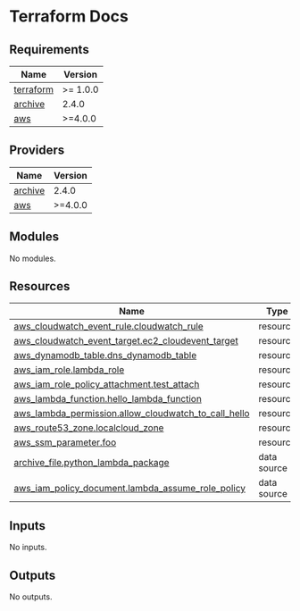 # Terraform Docs

<!-- BEGIN_TF_DOCS -->
## Requirements

| Name | Version |
|------|---------|
| <a name="requirement_terraform"></a> [terraform](#requirement\_terraform) | >= 1.0.0 |
| <a name="requirement_archive"></a> [archive](#requirement\_archive) | 2.4.0 |
| <a name="requirement_aws"></a> [aws](#requirement\_aws) | >=4.0.0 |

## Providers

| Name | Version |
|------|---------|
| <a name="provider_archive"></a> [archive](#provider\_archive) | 2.4.0 |
| <a name="provider_aws"></a> [aws](#provider\_aws) | >=4.0.0 |

## Modules

No modules.

## Resources

| Name | Type |
|------|------|
| [aws_cloudwatch_event_rule.cloudwatch_rule](https://registry.terraform.io/providers/hashicorp/aws/latest/docs/resources/cloudwatch_event_rule) | resource |
| [aws_cloudwatch_event_target.ec2_cloudevent_target](https://registry.terraform.io/providers/hashicorp/aws/latest/docs/resources/cloudwatch_event_target) | resource |
| [aws_dynamodb_table.dns_dynamodb_table](https://registry.terraform.io/providers/hashicorp/aws/latest/docs/resources/dynamodb_table) | resource |
| [aws_iam_role.lambda_role](https://registry.terraform.io/providers/hashicorp/aws/latest/docs/resources/iam_role) | resource |
| [aws_iam_role_policy_attachment.test_attach](https://registry.terraform.io/providers/hashicorp/aws/latest/docs/resources/iam_role_policy_attachment) | resource |
| [aws_lambda_function.hello_lambda_function](https://registry.terraform.io/providers/hashicorp/aws/latest/docs/resources/lambda_function) | resource |
| [aws_lambda_permission.allow_cloudwatch_to_call_hello](https://registry.terraform.io/providers/hashicorp/aws/latest/docs/resources/lambda_permission) | resource |
| [aws_route53_zone.localcloud_zone](https://registry.terraform.io/providers/hashicorp/aws/latest/docs/resources/route53_zone) | resource |
| [aws_ssm_parameter.foo](https://registry.terraform.io/providers/hashicorp/aws/latest/docs/resources/ssm_parameter) | resource |
| [archive_file.python_lambda_package](https://registry.terraform.io/providers/hashicorp/archive/2.4.0/docs/data-sources/file) | data source |
| [aws_iam_policy_document.lambda_assume_role_policy](https://registry.terraform.io/providers/hashicorp/aws/latest/docs/data-sources/iam_policy_document) | data source |

## Inputs

No inputs.

## Outputs

No outputs.
<!-- END_TF_DOCS -->
